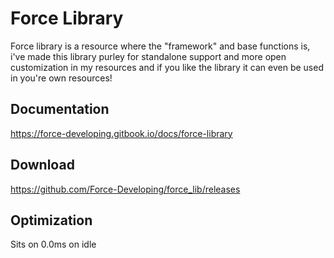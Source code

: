 # Force Library

Force library is a resource where the "framework" and base functions is, i've made this library purley for standalone support and more open customization in my resources and if you like the library it can even be used in you're own resources!

## Documentation

https://force-developing.gitbook.io/docs/force-library

## Download

https://github.com/Force-Developing/force_lib/releases

## Optimization

Sits on 0.0ms on idle